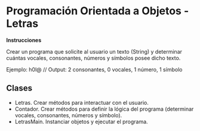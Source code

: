 # Programación Orientada a Objetos - Letras

**Instrucciones**

Crear un programa que solicite al usuario un texto (String) y determinar cuántas vocales, consonantes, números y símbolos posee dicho texto.

Ejemplo: h0l@
// Output: 2 consonantes, 0 vocales, 1 número, 1 símbolo

## Clases
- Letras. Crear métodos para interactuar con el usuario.
- Contador. Crear métodos para definir la lógica del programa (determinar vocales, consonantes, números y símbolo).
- LetrasMain. Instanciar objetos y ejecutar el programa.
